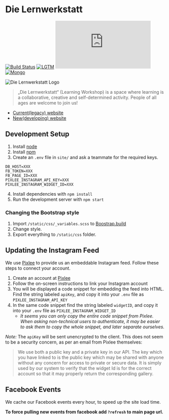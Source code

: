 # Die Lernwerkstatt

[![Build Status](https://travis-ci.org/Lernwerkstatt/site.svg?branch=master)](https://travis-ci.org/Lernwerkstatt/site)
[![LGTM](https://badgen.net/badge/icon/lgtm?icon=lgtm&label&color=green)](https://www.youtube.com/watch?v=COUaNmm53VA)
[![Node](https://badgen.net/badge/icon/Node.js?icon=https://simpleicons.now.sh/node-dot-js/026e00&label&color=green)](https://nodejs.org)
[![Mongo](https://badgen.net/badge/icon/mongoDB?icon=https://simpleicons.now.sh/mongodb/13aa52&label&color=green)](https://www.mongodb.com/)

![Die Lernwerkstatt Logo](https://bbb.wandelwoche.org/wp-content/uploads/2019/06/lernwerkstatt.png)

> „Die Lernwerkstatt“ (Learning Workshop) is a space where learning is a collaborative, creative and self-determined activity.
> People of all ages are welcome to join us!

- [Current(legacy) website](http://en-die-lernwerkstatt.strikingly.com/)
- [New(developing) website](https://die-lernwerkstatt.azurewebsites.net)

## Development Setup

1. Install [node](https://nodejs.org/en/)
2. Install [npm](https://www.npmjs.com/)
3. Create an `.env` file in `site/` and ask a teammate for the required keys.

```
DB_HOST=XXX
FB_TOKEN=XXX
FB_PAGE_ID=XXX
PIXLEE_INSTAGRAM_API_KEY=XXX
PIXLEE_INSTAGRAM_WIDGET_ID=XXX
```

4. Install dependencies with `npm install`
5. Run the development server with `npm start`

### Changing the Bootstrap style

1. Import `/static/css/_variables.scss` to [Boostrap.build](https://bootstrap.build/app)
2. Change style.
3. Export everything to `/static/css` folder.

## Updating the Instagram Feed

We use [Pixlee](https://socialfeed.pixlee.com/) to provide us an embeddable Instagram feed. Follow these steps to connect your account.

1. Create an account at [Pixlee](https://socialfeed.pixlee.com/signup)
2. Follow the on-screen instructions to link your Instagram account
3. You will be displayed a code snippet for embedding the feed into HTML. Find the string labeled `apiKey`, and copy it into your `.env` file as `PIXLEE_INSTAGRAM_API_KEY`
4. In the same code snippet find the string labeled `widgetID`, and copy it into your `.env` file as `PIXLEE_INSTAGRAM_WIDGET_ID`
   - _It seems you can only copy the entire code snippet from Pixlee. When asking non-technical users to authenticate, it may be easier to ask them to copy the whole snippet, and later separate ourselves._

_Note:_
The `apiKey` will be sent unencrypted to the client. This does not seem to be a security concern, as per an email from Pixlee themselves:

> We use both a public key and a private key in our API. The key which you have linked to is the public key which may be shared with anyone without any concern for access to private or secure data. It is simply used by our system to verify that the widget Id is for the correct account so that it may properly return the corresponding gallery.

## Facebook Events

We cache our Facebook events every hour, to speed up the site load time.

**To force pulling new events from facebook add `?refresh` to main page url.**
